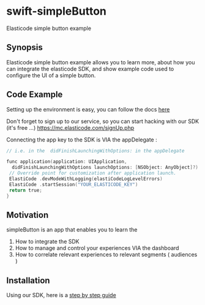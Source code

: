 # swift-simpleButton
Elasticode simple button example


## Synopsis
Elasticode simple button example allows you to learn more,
about how you can integrate the elasticode SDK,
and show example code used to configure the UI of a simple button.

## Code Example
Setting up the environment is easy, you can follow the docs 
[here](http://docs.elasticode.com/docs/sdk-intro)

Don't forget to sign up to our service, so you can start hacking with our SDK (it's free ...) 
https://mc.elasticode.com/signUp.php

Connecting the app key to the SDK is VIA the appDelegate : 
```objective-c
// i.e. in the  didFinishLaunchingWithOptions: in the appDelegate 

func application(application: UIApplication, 
  didFinishLaunchingWithOptions launchOptions: [NSObject: AnyObject]?) -> Bool {
 // Override point for customization after application launch.
 ElastiCode .devModeWithLogging(elastiCodeLogLevelErrors)
 ElastiCode .startSession("YOUR_ELASTICODE_KEY")
 return true;
}
```

## Motivation

simpleButton is an app that enables you to learn the  
1. How to integrate the SDK  
2. How to manage and control your experiences VIA the dashboard  
3. How to correlate relevant experiences to relevant segments ( audiences )  

## Installation

Using our SDK,  here is a [step by step guide](http://docs.elasticode.com/docs/sdk-intro)
